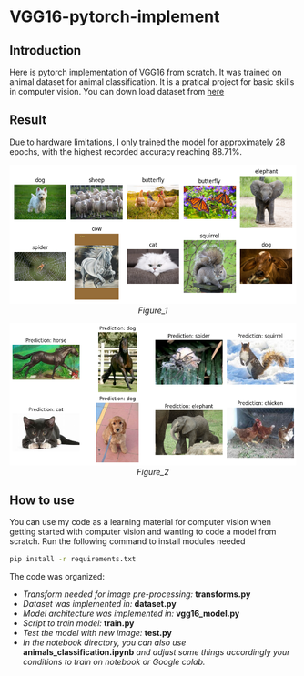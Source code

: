 # VGG16-pytorch-implement
## Introduction
Here is pytorch implementation of VGG16 from scratch. It was trained on animal dataset for animal classification. It is a pratical project for basic skills in computer vision.
You can down load dataset from [here](https://www.kaggle.com/datasets/alessiocorrado99/animals10/)

## Result
Due to hardware limitations, I only trained the model for approximately 28 epochs, with the highest recorded accuracy reaching 88.71%.
<p align="center">
  <img src="./Images/Figure_1.png" width=600><br/>
  <i>Figure_1</i>
</p>
<p align="center">
  <img src="./Images/Figure_2.png" width=600><br/>
  <i>Figure_2</i>
</p>

## How to use
You can use my code as a learning material for computer vision when getting started with computer vision and wanting to code a model from scratch.
Run the following command to install modules needed 
```bash
pip install -r requirements.txt
```
The code was organized: 
* *Transform needed for image pre-processing:* **transforms.py**
* *Dataset was implemented in:* **dataset.py**
* *Model architecture was implemented in:* **vgg16_model.py**
* *Script to train model:* **train.py**
* *Test the model with new image:* **test.py**
* *In the notebook directory, you can also use* **animals_classification.ipynb** *and adjust some things accordingly your conditions to train on notebook or Google colab.*


